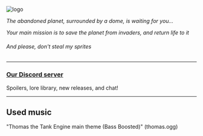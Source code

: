 ![logo](https://github.com/SunkyMP3G/Netronium-TFS/assets/125795960/ced234df-ce58-4878-b920-a0e654338c24)

*The abandoned planet, surrounded by a dome, is waiting for you...*

*Your main mission is to save the planet from invaders, and return life to it*

###### And please, don't steal my sprites

---

### [Our Discord server](https://discord.com/invite/nbK62FGEMu)
Spoilers, lore library, new releases, and chat! 

---

## Used music
"Thomas the Tank Engine main theme (Bass Boosted)" (thomas.ogg)